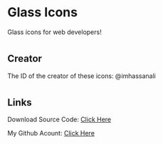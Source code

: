 # Glass Icons
Glass icons for web developers!


#
## Creator
The ID of the creator of these icons:
@imhassanali



#
## Links
Download Source Code: [Click Here](https://github.com/dori-dev/glass-icons/archive/refs/heads/main.zip)

My Github Acount: [Click Here](https://github.com/dori-dev/)
